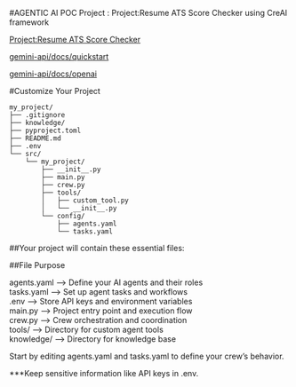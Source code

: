 #AGENTIC AI POC Project : Project:Resume ATS Score Checker using CreAI framework

[Project:Resume ATS Score Checker](https://krishnaikacademy.notion.site/)

[gemini-api/docs/quickstart](https://ai.google.dev/gemini-api/docs/quickstart)

[gemini-api/docs/openai](https://ai.google.dev/gemini-api/docs/openai)



#Customize Your Project
```
my_project/
├── .gitignore
├── knowledge/
├── pyproject.toml
├── README.md
├── .env
└── src/
    └── my_project/
        ├── __init__.py
        ├── main.py
        ├── crew.py
        ├── tools/
        │   ├── custom_tool.py
        │   └── __init__.py
        └── config/
            ├── agents.yaml
            └── tasks.yaml
```



##Your project will contain these essential files:

##File	Purpose <br>

agents.yaml	 --> Define your AI agents and their roles <br>
tasks.yaml	 --> Set up agent tasks and workflows <br>
.env	     --> Store API keys and environment variables <br>
main.py	     --> Project entry point and execution flow <br>
crew.py	     --> Crew orchestration and coordination <br>
tools/	     --> Directory for custom agent tools <br>
knowledge/	 --> Directory for knowledge base <br>

Start by editing agents.yaml and tasks.yaml to define your crew’s behavior. <br>

***Keep sensitive information like API keys in .env.

